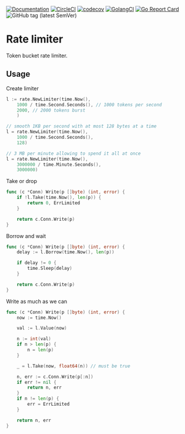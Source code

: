 [![Documentation](https://pkg.go.dev/badge/github.com/nikandfor/rate)](https://pkg.go.dev/github.com/nikandfor/rate?tab=doc)
[![CircleCI](https://circleci.com/gh/nikandfor/rate.svg?style=svg)](https://circleci.com/gh/nikandfor/rate)
[![codecov](https://codecov.io/gh/nikandfor/rate/branch/master/graph/badge.svg)](https://codecov.io/gh/nikandfor/rate)
[![GolangCI](https://golangci.com/badges/github.com/nikandfor/rate.svg)](https://golangci.com/r/github.com/nikandfor/rate)
[![Go Report Card](https://goreportcard.com/badge/github.com/nikandfor/rate)](https://goreportcard.com/report/github.com/nikandfor/rate)
![GitHub tag (latest SemVer)](https://img.shields.io/github/v/tag/nikandfor/rate?sort=semver)

# Rate limiter

Token bucket rate limiter.

## Usage

Create limiter
```go
l := rate.NewLimiter(time.Now(),
	1000 / time.Second.Seconds(), // 1000 tokens per second
	2000, // 2000 tokens burst
	)

// smooth 1KB per second with at most 128 bytes at a time
l = rate.NewLimiter(time.Now(),
	1000 / time.Second.Seconds(),
	128)

// 3 MB per minute allowing to spend it all at once
l = rate.NewLimiter(time.Now(),
	3000000 / time.Minute.Seconds(),
	3000000)
```

Take or drop
```go
func (c *Conn) Write(p []byte) (int, error) {
	if !l.Take(time.Now(), len(p)) {
		return 0, ErrLimited
	}

	return c.Conn.Write(p)
}
```

Borrow and wait
```go
func (c *Conn) Write(p []byte) (int, error) {
	delay := l.Borrow(time.Now(), len(p))

	if delay != 0 {
		time.Sleep(delay)
	}

	return c.Conn.Write(p)
}
```

Write as much as we can
```go
func (c *Conn) Write(p []byte) (int, error) {
	now := time.Now()

	val := l.Value(now)

	n := int(val)
	if n > len(p) {
		n = len(p)
	}

	_ = l.Take(now, float64(n)) // must be true

	n, err := c.Conn.Write(p[:n])
	if err != nil {
		return n, err
	}
	if n != len(p) {
		err = ErrLimited
	}

	return n, err
}
```
